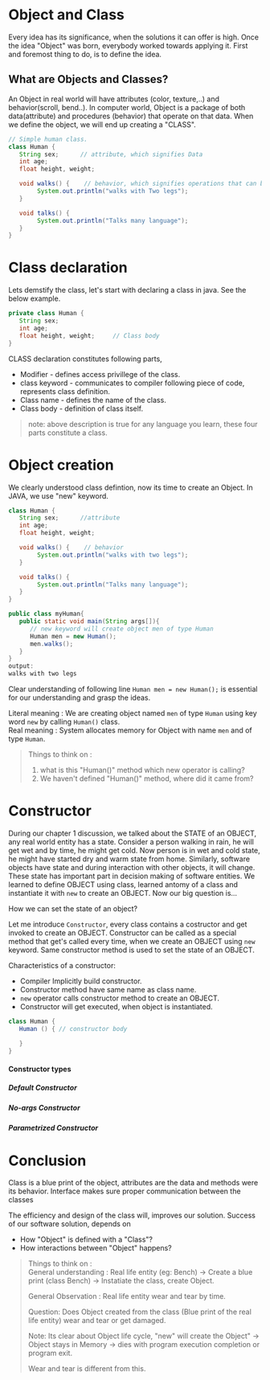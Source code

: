 # Object and Class

Every idea has its significance, when the solutions it can offer is high. Once the idea "Object" was born, everybody worked towards applying it. First and foremost thing to do, is to define the idea. 

## What are Objects and Classes?
An Object in real world will have attributes (color, texture,..) and behavior(scroll, bend..). In computer world, Object is a package of both data(attribute) and procedures (behavior) that operate on that data. When we define the object, we will end up creating a "CLASS".

```java
// Simple human class.
class Human {
   String sex;      // attribute, which signifies Data
   int age;
   float height, weight;

   void walks() {    // behavior, which signifies operations that can be done on data
	    System.out.println("walks with Two legs");
   }

   void talks() {
	    System.out.println("Talks many language");
   }
}
```
# Class declaration 
Lets demstify the class, let's start with declaring a class in java. See the below example.

```java
private class Human {
   String sex;      
   int age;
   float height, weight;     // Class body
}
```
CLASS declaration constitutes following parts,
* Modifier - defines access privillege of the class.
* class keyword - communicates to compiler following piece of code, represents class definition.
* Class name - defines the name of the class.
* Class body - definition of class itself.

> note: above description is true for any language you learn, these four parts constitute a class.

# Object creation

We clearly understood class defintion, now its time to create an Object. In JAVA, we use "new" keyword.

```java
class Human {
   String sex;      //attribute
   int age;
   float height, weight;

   void walks() {    // behavior
	    System.out.println("walks with two legs");
   }

   void talks() {
	    System.out.println("Talks many language");
   }
}

public class myHuman{
   public static void main(String args[]){
      // new keyword will create object men of type Human
      Human men = new Human();
      men.walks();
   }
}
output:
walks with two legs
```
Clear understanding of following line `Human men = new Human();` is essential for our understanding and grasp the ideas. </br>

Literal meaning : We are creating object named `men` of type `Human` using key word `new` by calling `Human()` class. </br>
Real meaning : System allocates memory for Object with name `men` and of type `Human`.

> Things to think on : </br>
> 1) what is this "Human()" method which new operator is calling? </br>
> 2) We haven't defined "Human()" method, where did it came from? </br>

# Constructor

During our chapter 1 discussion, we talked about the STATE of an OBJECT, any real world entity has a state. Consider a person walking in rain, he will get wet and by time, he might get cold. Now person is in wet and cold state, he might have started dry and warm state from home. Similarly, software objects have state and during interaction with other objects, it will change. These state has important part in decision making of software entities. We learned to define OBJECT using class, learned antomy of a class and instantiate it with `new` to create an OBJECT. Now our big question is...

How we can set the state of an object?

Let me introduce `Constructor`, every class contains a costructor and get invoked to create an OBJECT. Constructor can be called as a special method that get's called every time, when we create an OBJECT using `new` keyword. Same constructor method is used to set the state of an OBJECT. 

Characteristics of a constructor:

* Compiler Implicitly build constructor.
* Constructor method have same name as class name.
* `new` operator calls constructor method to create an OBJECT.
* Constructor will get executed, when object is instantiated.

```java
class Human {
   Human () { // constructor body

   }
}
```

#### Constructor types

##### Default Constructor
##### No-args Constructor
##### Parametrized Constructor

# Conclusion
Class is a blue print of the object, attributes are the data and methods were its behavior. Interface makes sure proper communication between the classes

The efficiency and design of the class will, improves our solution. Success of our software solution, depends on

* How "Object" is defined with a "Class"?
* How interactions between "Object" happens?


>Things to think on : </br>
>General understanding : Real life entity (eg: Bench) -> Create a blue print (class Bench) -> Instatiate the class, create Object.</br>
>
>General Observation : Real life entity wear and tear by time.</br>
>
>Question: Does Object created from the class (Blue print of the real life entity) wear and tear or get damaged. </br>
>
>Note: Its clear about Object life cycle, "new" will create the Object" -> Object stays in Memory -> dies with program execution completion or program exit.</br>
>
>Wear and tear is different from this.</br>
